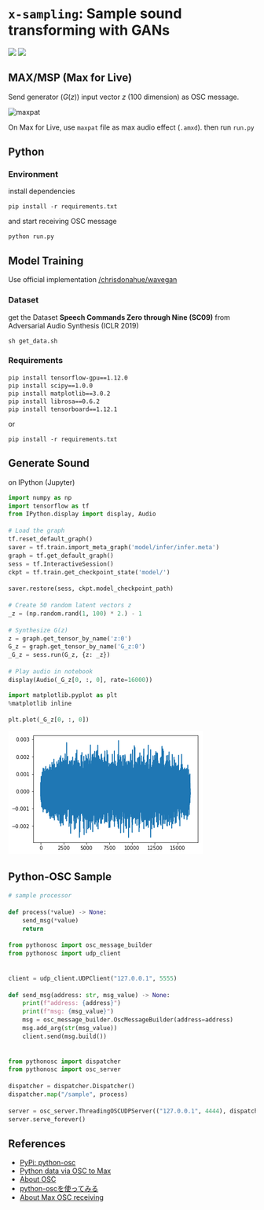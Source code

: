 # `x-sampling`: Sample sound transforming with GANs

![](https://img.shields.io/badge/lab-cclab-red.svg)
![](https://img.shields.io/badge/year-2019s-green.svg)

## MAX/MSP (Max for Live)

Send generator ($G(z)$) input vector $z$ (100 dimension) as OSC message.

![maxpat](https://i.gyazo.com/45162680360267a2111bde596961059f.gif)

On Max for Live, use `maxpat` file as max audio effect (`.amxd`).
then run `run.py`

## Python

### Environment

install dependencies

```shell
pip install -r requirements.txt
```

and start receiving OSC message 

```shell
python run.py
```

## Model Training

Use official implementation [/chrisdonahue/wavegan](https://github.com/chrisdonahue/wavegan)

### Dataset

get the Dataset **Speech Commands Zero through Nine (SC09)** from Adversarial Audio Synthesis (ICLR 2019)

```shell
sh get_data.sh
```

### Requirements

```shell
pip install tensorflow-gpu==1.12.0
pip install scipy==1.0.0
pip install matplotlib==3.0.2
pip install librosa==0.6.2
pip install tensorboard==1.12.1
```

or

```shell
pip install -r requirements.txt
```

## Generate Sound

on IPython (Jupyter)

```python
import numpy as np
import tensorflow as tf
from IPython.display import display, Audio

# Load the graph
tf.reset_default_graph()
saver = tf.train.import_meta_graph('model/infer/infer.meta')
graph = tf.get_default_graph()
sess = tf.InteractiveSession()
ckpt = tf.train.get_checkpoint_state('model/')

saver.restore(sess, ckpt.model_checkpoint_path)

# Create 50 random latent vectors z
_z = (np.random.rand(1, 100) * 2.) - 1

# Synthesize G(z)
z = graph.get_tensor_by_name('z:0')
G_z = graph.get_tensor_by_name('G_z:0')
_G_z = sess.run(G_z, {z: _z})

# Play audio in notebook
display(Audio(_G_z[0, :, 0], rate=16000))
```

```python
import matplotlib.pyplot as plt
%matplotlib inline

plt.plot(_G_z[0, :, 0])
```
![waveform](src/wave.png)

## Python-OSC Sample

```python
# sample processor

def process(*value) -> None:
    send_msg(*value)
    return

from pythonosc import osc_message_builder
from pythonosc import udp_client


client = udp_client.UDPClient("127.0.0.1", 5555)

def send_msg(address: str, msg_value) -> None:
    print(f"address: {address}")
    print(f"msg: {msg_value}")
    msg = osc_message_builder.OscMessageBuilder(address=address)
    msg.add_arg(str(msg_value))
    client.send(msg.build())


from pythonosc import dispatcher
from pythonosc import osc_server

dispatcher = dispatcher.Dispatcher()
dispatcher.map("/sample", process)

server = osc_server.ThreadingOSCUDPServer(("127.0.0.1", 4444), dispatcher)
server.serve_forever()
```

## References

- [PyPi: python-osc](https://pypi.org/project/python-osc/)
- [Python data via OSC to Max](https://cycling74.com/forums/python-data-via-osc-to-max)
- [About OSC](https://yoppa.org/ma2_10/2279.html)
- [python-oscを使ってみる](https://techracho.bpsinc.jp/katayama-yuuki/2017_07_13/42884)
- [About Max OSC receiving](https://cycling74.com/forums/receiving-osc)